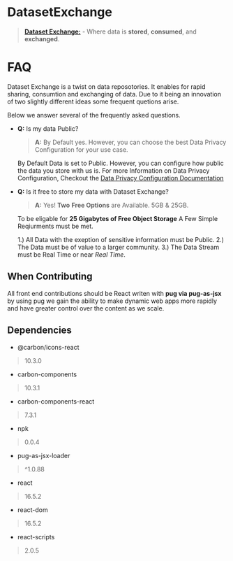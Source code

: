 # **DatasetExchange**

> [**Dataset Exchange:**](Https://Datasetexchange.com) - Where data is **stored**, **consumed**, and **exchanged**.

# FAQ

Dataset Exchange is a twist on data reposotories. It enables for rapid sharing, consumtion and exchanging of data. Due to it being an innovation of two slightly different ideas some frequent quetions arise. 

Below we answer several of the frequently asked questions.

- **Q:** Is my data Public?
	> **A:** By Default yes. However, you can choose the best Data Privacy Configuration for your use case. 
	
	By Default Data is set to Public. However, you can configure how public the data you store with us is. For more Information on Data Privacy Configuration, Checkout the [Data Privacy Configuration Documentation](https://DatasetExchange.com/Docs/DataPrivacyConfiguration)

- **Q:**  Is it free to store my data with Dataset Exchange? 
	> **A:** Yes! **Two** **Free Options** are Available. 5GB & 25GB.
	
	To be eligable for **25 Gigabytes of Free Object Storage** A Few Simple Reqiurments must be met. 
	
	1.)  All Data with the exeption of sensitive information must be Public.
	2.) The Data must be of value to a larger community. 
	3.)  The Data Stream must be Real Time or near *Real Time*. 

## When Contributing

All front end contributions should be React writen with **pug via pug-as-jsx** by using pug we gain the ability to make dynamic web apps more rapidly and have greater control over the content as we scale. 

## Dependencies
- @carbon/icons-react
>10.3.0

- carbon-components 
>10.3.1

- carbon-components-react
>7.3.1

- npk
> 0.0.4

- pug-as-jsx-loader 
>^1.0.88

- react 
> 16.5.2

- react-dom 
> 16.5.2

- react-scripts 
> 2.0.5
